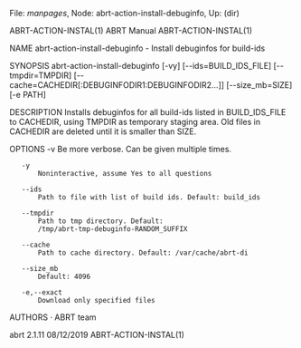 File: *manpages*,  Node: abrt-action-install-debuginfo,  Up: (dir)

ABRT-ACTION-INSTAL(1)             ABRT Manual            ABRT-ACTION-INSTAL(1)



NAME
       abrt-action-install-debuginfo - Install debuginfos for build-ids

SYNOPSIS
       abrt-action-install-debuginfo [-vy] [--ids=BUILD_IDS_FILE]
       [--tmpdir=TMPDIR] [--cache=CACHEDIR[:DEBUGINFODIR1:DEBUGINFODIR2...]]
       [--size_mb=SIZE] [-e PATH]

DESCRIPTION
       Installs debuginfos for all build-ids listed in BUILD_IDS_FILE to
       CACHEDIR, using TMPDIR as temporary staging area. Old files in CACHEDIR
       are deleted until it is smaller than SIZE.

OPTIONS
       -v
           Be more verbose. Can be given multiple times.

       -y
           Noninteractive, assume Yes to all questions

       --ids
           Path to file with list of build ids. Default: build_ids

       --tmpdir
           Path to tmp directory. Default:
           /tmp/abrt-tmp-debuginfo-RANDOM_SUFFIX

       --cache
           Path to cache directory. Default: /var/cache/abrt-di

       --size_mb
           Default: 4096

       -e,--exact
           Download only specified files

AUTHORS
       ·   ABRT team



abrt 2.1.11                       08/12/2019             ABRT-ACTION-INSTAL(1)
